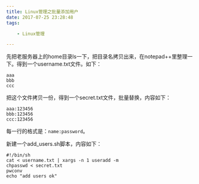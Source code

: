 ```yaml
---
title: Linux管理之批量添加用户
date: 2017-07-25 23:28:48
tags:

	- Linux管理

---
```


先把老服务器上的home目录ls一下，把目录名拷贝出来，在notepad++里整理一下。得到一个username.txt文件。如下：

```
aaa
bbb
ccc
```

把这个文件拷贝一份，得到一个secret.txt文件，批量替换，内容如下：

```
aaa:123456
bbb:123456
ccc:123456
```

每一行的格式是：`name:password`。

新建一个add_users.sh脚本，内容如下：

```
#!/bin/sh
cat < username.txt | xargs -n 1 useradd -m
chpasswd < secret.txt
pwconv
echo "add users ok"
```

